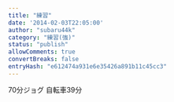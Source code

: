 ```yaml
---
title: "練習"
date: '2014-02-03T22:05:00'
author: "subaru44k"
category: "練習(強)"
status: "publish"
allowComments: true
convertBreaks: false
entryHash: "e612474a931e6e35426a891b11c45cc3"
---
```

70分ジョグ
自転車39分
